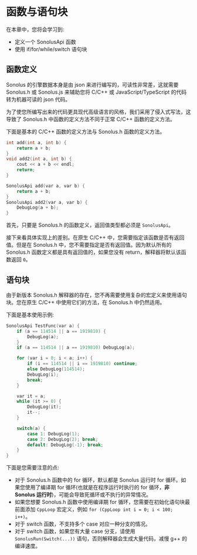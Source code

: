 # 函数与语句块

在本章中，您将会学习到:

- 定义一个 SonolusApi 函数
- 使用 if/for/while/switch 语句块

## 函数定义

Sonolus 的引擎数据本身是由 json 来进行编写的，可读性非常差，这就需要 Sonolus.h 或 Sonolus.js 来辅助您将 C/C++ 或 JavaScript/TypeScript 的代码转为机器可读的 json 代码。

为了使您所编写出来的代码更具现代高级语言的风格，我们采用了侵入式写法，这导致了 Sonolus.h 中函数的定义方法不同于正常 C/C++ 函数的定义方法。

下面是基本的 C/C++ 函数的定义方法与 Sonolus.h 函数的定义方法。

```cpp
int add(int a, int b) {
    return a + b;
}
void add2(int a, int b) {
    cout << a + b << endl;
    return;
}

SonolusApi add(var a, var b) {
    return a + b;
}
SonolusApi add2(var a, var b) {
    DebugLog(a + b);
}
```

首先，只要是 Sonolus.h 的函数定义，返回值类型都必须是 `SonolusApi`。

接下来看具体实现上的差别。在原生 C/C++ 中，您需要指定该函数是否有返回值。但是在 Sonolus.h 中，您不需要指定是否有返回值。因为默认所有的 Sonolus.h 函数定义都是具有返回值的，如果您没有 return，解释器将默认该函数返回 `0`。

## 语句块

由于新版本 Sonolus.h 解释器的存在，您不再需要使用复杂的宏定义来使用语句块。您在原生 C/C++ 中使用它们的方法，在 Sonolus.h 中仍然适用。

下面是基本使用示例:

```cpp
SonolusApi TestFunc(var a) {
    if (a == 114514 || a == 1919810) {
        DebugLog(a);
    }
    if (a == 114514 || a == 1919810) DebugLog(a);

    for (var i = 0; i < a; i++) {
        if (i == 114514 || i == 1919810) continue;
        else DebugLog(114514);
        DebugLog(i);
        break;
    }

    var it = a;
    while (it >= 0) {
        DebugLog(it);
        it--;
    }

    switch(a) {
        case 1: DebugLog(1); 
        case 2: DebugLog(2); break;
        default: DebugLog(-1); break;
    }
}
```

下面是您需要注意的点:

- 对于 Sonolus.h 函数中的 for 循环，默认都是 Sonolus 运行时 for 循环。如果您使用了编译期 for 循环(也就是在程序运行时执行的 for 循环，**非 Sonolus 运行时**)，可能会导致死循环或不执行的异常情况。
- 如果您想要 Sonolus.h 函数中使用编译期 for 循环，您需要在初始化语句块最前面添加 `CppLoop` 宏定义，例如 `for (CppLoop int i = 0; i < 100; i++)`。
- 对于 switch 函数，不支持多个 case 对应一种分支的情况。
- 对于 switch 函数，如果您有大量 case 分支，请使用 `SonolusRun(Switch(...))` 语句，否则解释器会生成大量代码，减慢 g++ 的编译速度。